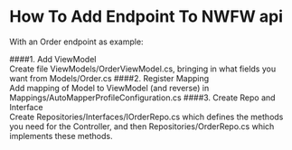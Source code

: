 # How To Add Endpoint To NWFW api

With an Order endpoint as example:

####1. Add ViewModel  
Create file ViewModels/OrderViewModel.cs, bringing in what fields you want from Models/Order.cs
####2. Register Mapping  
Add mapping of Model to ViewModel (and reverse) in Mappings/AutoMapperProfileConfiguration.cs
####3. Create Repo and Interface  
Create Repositories/Interfaces/IOrderRepo.cs which defines the methods you need for the Controller, and then Repositories/OrderRepo.cs which implements these methods.
